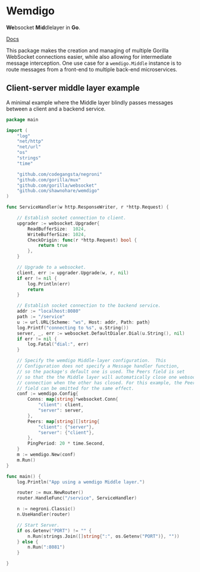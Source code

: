 # Wemdigo  

**We**bsocket **M**i**d**dlelayer in **Go**.  

[Docs](https://godoc.org/github.com/shawnohare/wemdigo)


This package makes the creation and managing of multiple Gorilla
WebSocket connections easier, while also allowing for intermediate
message interception. One use case for a `wemdigo.Middle` instance is
to route messages from a front-end to multiple back-end microservices.

## Client-server middle layer example 

A minimal example where the Middle layer blindly passes messages
between a client and a backend service.

```go
package main

import (
	"log"
	"net/http"
	"net/url"
	"os"
	"strings"
	"time"

	"github.com/codegangsta/negroni"
	"github.com/gorilla/mux"
	"github.com/gorilla/websocket"
	"github.com/shawnohare/wemdigo"
)

func ServiceHandler(w http.ResponseWriter, r *http.Request) {

	// Establish socket connection to client.
	upgrader := websocket.Upgrader{
		ReadBufferSize:  1024,
		WriteBufferSize: 1024,
		CheckOrigin: func(r *http.Request) bool {
			return true
		},
	}

	// Upgrade to a websocket.
	client, err := upgrader.Upgrade(w, r, nil)
	if err != nil {
		log.Println(err)
		return
	}

	// Establish socket connection to the backend service.
	addr := "localhost:8080"
	path := "/service"
	u := url.URL{Scheme: "ws", Host: addr, Path: path}
	log.Printf("connecting to %s", u.String())
	server, _, err := websocket.DefaultDialer.Dial(u.String(), nil)
	if err != nil {
		log.Fatal("dial:", err)
	}

	// Specify the wemdigo Middle-layer configuration.  This
	// Configuration does not specify a Message handler function,
	// so the package's default one is used. The Peers field is set
	// so that the the Middle layer will automatically close one websocket
	// connection when the other has closed. For this example, the Peer
	// field can be omitted for the same effect.
	conf := wemdigo.Config{
		Conns: map[string]*websocket.Conn{
			"client": client,
			"server": server,
		},
		Peers: map[string][]string{
			"client": {"server"},
			"server": {"client"},
		},
		PingPeriod: 20 * time.Second,
	}
	m := wemdigo.New(conf)
	m.Run()
}

func main() {
	log.Println("App using a wemdigo Middle layer.")

	router := mux.NewRouter()
	router.HandleFunc("/service", ServiceHandler)

	n := negroni.Classic()
	n.UseHandler(router)

	// Start Server.
	if os.Getenv("PORT") != "" {
		n.Run(strings.Join([]string{":", os.Getenv("PORT")}, ""))
	} else {
		n.Run(":8081")
	}

}

```








